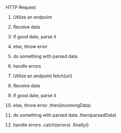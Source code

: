 HTTP Request

1) Utilize an endpoint
2) Receive data
3) If good date, parse it
4) else, throw error
5) do something with parsed data
6) handle errors

1) Utilize an endpoint
    fetch(url)
2) Receive data
3) If good date, parse it
4) else, throw error
   .then(incomingData)
5) do something with parsed data
   .then(parsedData)
6) handle errors
   .catch(errors)
    .finally()
